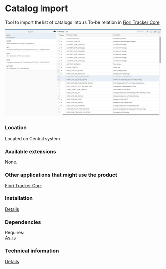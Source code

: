 # Catalog Import

Tool to import the list of catalogs into as To-be relation in [Fiori Tracker Core](/ft-core.md)

![](res/ci.png)

### Location
Located on Central system

### Available extensions
None.

### Other applications that might use the product
[Fiori Tracker Core](/ft-core.md)

### Installation 
[Details](/inst/ci.md)

### Dependencies
Requires:  
[As-is](asis.md)

### Technical information
[Details](/tech/ci.md)


